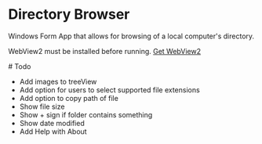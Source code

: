 ﻿# Directory Browser
<p>Windows Form App that allows for browsing of a local computer's directory.</p>
<p>WebView2 must be installed before running. <a href="https://developer.microsoft.com/en-us/microsoft-edge/webview2/">Get WebView2</a></p>
# Todo
<ul>
<li>Add images to treeView</li>
<li>Add option for users to select supported file extensions</li>
<li>Add option to copy path of file</li>
<li>Show file size</li>
<li>Show + sign if folder contains something</li>
<li>Show date modified</li>
<li>Add Help with About</li>
</ul>